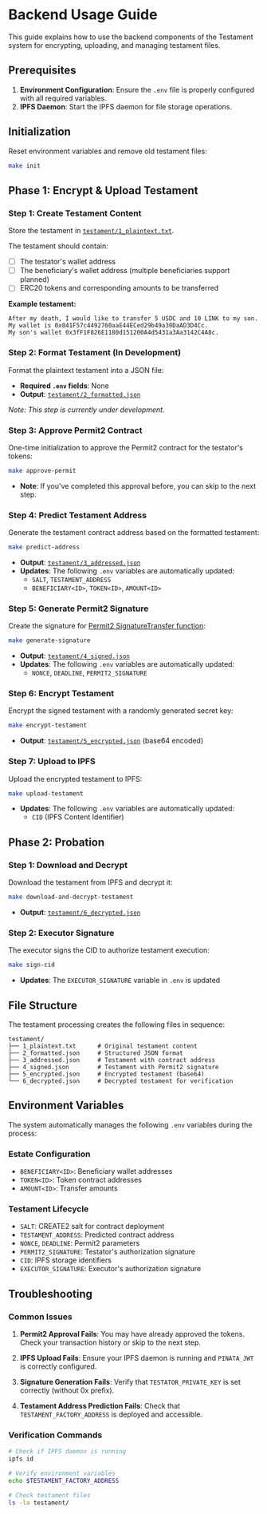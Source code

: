 # Backend Usage Guide

This guide explains how to use the backend components of the Testament system for encrypting, uploading, and managing testament files.

## Prerequisites

1. **Environment Configuration**: Ensure the `.env` file is properly configured with all required variables.
2. **IPFS Daemon**: Start the IPFS daemon for file storage operations.

## Initialization

Reset environment variables and remove old testament files:

```sh
make init
```

## Phase 1: Encrypt & Upload Testament

### Step 1: Create Testament Content

Store the testament in [`testament/1_plaintext.txt`](testament/1_plaintext.txt).

The testament should contain:
- [ ] The testator's wallet address
- [ ] The beneficiary's wallet address (multiple beneficiaries support planned)
- [ ] ERC20 tokens and corresponding amounts to be transferred

**Example testament:**
```
After my death, I would like to transfer 5 USDC and 10 LINK to my son.
My wallet is 0x041F57c4492760aaE44ECed29b49a30DaAD3D4Cc.
My son's wallet 0x3fF1F826E1180d151200A4d5431a3Aa3142C4A8c.
```

### Step 2: Format Testament (In Development)

Format the plaintext testament into a JSON file:
- **Required `.env` fields**: None
- **Output**: [`testament/2_formatted.json`](testament/2_formatted.json)

*Note: This step is currently under development.*

### Step 3: Approve Permit2 Contract

One-time initialization to approve the Permit2 contract for the testator's tokens:

```sh
make approve-permit
```

- **Note**: If you've completed this approval before, you can skip to the next step.

### Step 4: Predict Testament Address

Generate the testament contract address based on the formatted testament:

```sh
make predict-address
```

- **Output**: [`testament/3_addressed.json`](testament/3_addressed.json)
- **Updates**: The following `.env` variables are automatically updated:
  - `SALT`, `TESTAMENT_ADDRESS`
  - `BENEFICIARY<ID>`, `TOKEN<ID>`, `AMOUNT<ID>`

### Step 5: Generate Permit2 Signature

Create the signature for [Permit2 SignatureTransfer function](https://docs.uniswap.org/contracts/permit2/reference/signature-transfer):

```sh
make generate-signature
```

- **Output**: [`testament/4_signed.json`](testament/4_signed.json)
- **Updates**: The following `.env` variables are automatically updated:
  - `NONCE`, `DEADLINE`, `PERMIT2_SIGNATURE`

### Step 6: Encrypt Testament

Encrypt the signed testament with a randomly generated secret key:

```sh
make encrypt-testament
```

- **Output**: [`testament/5_encrypted.json`](testament/5_encrypted.json) (base64 encoded)

### Step 7: Upload to IPFS

Upload the encrypted testament to IPFS:

```sh
make upload-testament
```

- **Updates**: The following `.env` variables are automatically updated:
  - `CID` (IPFS Content Identifier)

## Phase 2: Probation

### Step 1: Download and Decrypt

Download the testament from IPFS and decrypt it:

```sh
make download-and-decrypt-testament
```

- **Output**: [`testament/6_decrypted.json`](testament/6_decrypted.json)

### Step 2: Executor Signature

The executor signs the CID to authorize testament execution:

```sh
make sign-cid
```

- **Updates**: The `EXECUTOR_SIGNATURE` variable in `.env` is updated

## File Structure

The testament processing creates the following files in sequence:

```
testament/
├── 1_plaintext.txt      # Original testament content
├── 2_formatted.json     # Structured JSON format
├── 3_addressed.json     # Testament with contract address
├── 4_signed.json        # Testament with Permit2 signature
├── 5_encrypted.json     # Encrypted testament (base64)
└── 6_decrypted.json     # Decrypted testament for verification
```

## Environment Variables

The system automatically manages the following `.env` variables during the process:

### Estate Configuration
- `BENEFICIARY<ID>`: Beneficiary wallet addresses
- `TOKEN<ID>`: Token contract addresses
- `AMOUNT<ID>`: Transfer amounts

### Testament Lifecycle
- `SALT`: CREATE2 salt for contract deployment
- `TESTAMENT_ADDRESS`: Predicted contract address
- `NONCE`, `DEADLINE`: Permit2 parameters
- `PERMIT2_SIGNATURE`: Testator's authorization signature
- `CID`: IPFS storage identifiers
- `EXECUTOR_SIGNATURE`: Executor's authorization signature

## Troubleshooting

### Common Issues

1. **Permit2 Approval Fails**: You may have already approved the tokens. Check your transaction history or skip to the next step.

2. **IPFS Upload Fails**: Ensure your IPFS daemon is running and `PINATA_JWT` is correctly configured.

3. **Signature Generation Fails**: Verify that `TESTATOR_PRIVATE_KEY` is set correctly (without 0x prefix).

4. **Testament Address Prediction Fails**: Check that `TESTAMENT_FACTORY_ADDRESS` is deployed and accessible.

### Verification Commands

```sh
# Check if IPFS daemon is running
ipfs id

# Verify environment variables
echo $TESTAMENT_FACTORY_ADDRESS

# Check testament files
ls -la testament/
```